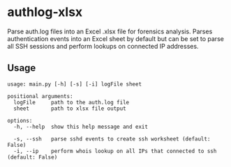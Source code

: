 # authlog-xlsx
Parse auth.log files into an Excel .xlsx file for forensics analysis. Parses authentication events into an Excel sheet by default but can be set to parse all SSH sessions and perform lookups on connected IP addresses.

## Usage

```
usage: main.py [-h] [-s] [-i] logFile sheet

positional arguments:
  logFile     path to the auth.log file
  sheet       path to xlsx file output

options:
  -h, --help  show this help message and exit

  -s, --ssh   parse sshd events to create ssh worksheet (default: False)
  -i, --ip    perform whois lookup on all IPs that connected to ssh (default: False)
```
